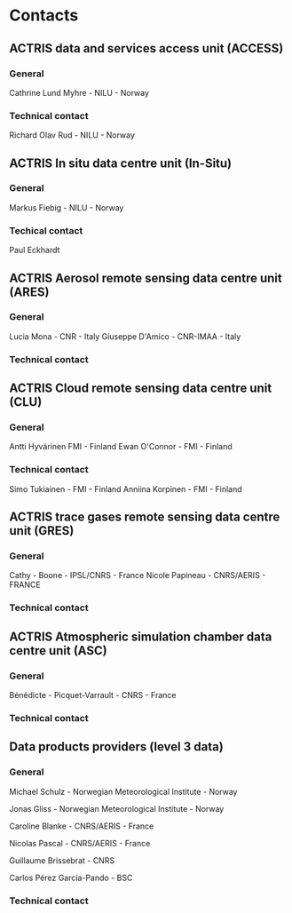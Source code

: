# Contacts

## ACTRIS data and services access unit (ACCESS)

### General
Cathrine Lund Myhre - NILU - Norway

### Technical contact
Richard Olav Rud - NILU - Norway

## ACTRIS In situ data centre unit (In-Situ)

### General
Markus Fiebig - NILU - Norway

### Techical contact
Paul Eckhardt

## ACTRIS Aerosol remote sensing data centre unit (ARES)

### General
Lucia Mona - CNR - Italy
Giuseppe D'Amico - CNR-IMAA - Italy

### Technical contact

## ACTRIS Cloud remote sensing data centre unit (CLU)

### General
Antti Hyvärinen	FMI - Finland
Ewan O'Connor - FMI - Finland

### Technical contact
Simo Tukiainen - FMI - Finland
Anniina Korpinen - FMI - Finland

## ACTRIS trace gases remote sensing data centre unit (GRES)

### General
Cathy - Boone - IPSL/CNRS - France
Nicole Papineau - CNRS/AERIS - FRANCE

### Technical contact

## ACTRIS Atmospheric simulation chamber data centre unit (ASC)

### General
Bénédicte - Picquet-Varrault - CNRS - France

### Technical contact

## Data products providers (level 3 data)

### General
Michael	Schulz - Norwegian Meteorological Institute - Norway

Jonas Gliss - Norwegian Meteorological Institute - Norway

Caroline Blanke - CNRS/AERIS - France

Nicolas Pascal - CNRS/AERIS - France

Guillaume Brissebrat - CNRS

Carlos Pérez García-Pando - BSC

### Technical contact
